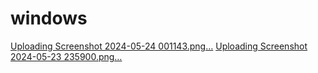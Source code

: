 # windows
[Uploading Screenshot 2024-05-24 001143.png…]()
[Uploading Screenshot 2024-05-23 235900.png…]()
